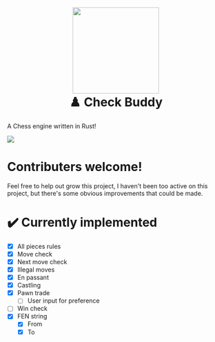 <h1 align="center">
  <img src="assets/logo256.png" width=200 height=200/><br>
  ♟️ Check Buddy
  </a>
</h1>

<p>A Chess engine written in Rust!</p>

![](../../assets/footage.gif)

# Contributers welcome!
Feel free to help out grow this project, I haven't been too active on this project, but there's some obvious improvements that could be made.

# ✔️ Currently implemented
- [x] All pieces rules
- [x] Move check
- [x] Next move check
- [x] Illegal moves
- [x] En passant
- [x] Castling
- [x] Pawn trade
  - [ ] User input for preference
- [ ] Win check
- [x] FEN string
  - [x] From
  - [x] To
